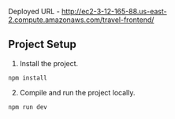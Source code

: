 Deployed URL - http://ec2-3-12-165-88.us-east-2.compute.amazonaws.com/travel-frontend/

## Project Setup

1. Install the project.

```
npm install
```

2. Compile and run the project locally.

```
npm run dev
```

